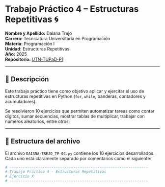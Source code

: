 # Trabajo Práctico 4 – Estructuras Repetitivas 🌀

**Nombre y Apellido:** Daiana Trejo  
**Carrera:** Tecnicatura Universitaria en Programación  
**Materia:** Programación I  
**Unidad:** Estructuras Repetitivas  
**Año:** 2025  
**Repositorio:** [UTN-TUPaD-P1](https://github.com/dai-trejo/UTN-TUPaD-P1)

---

## 📄 Descripción

Este trabajo práctico tiene como objetivo aplicar y ejercitar el uso de estructuras repetitivas en Python (`for`, `while`, banderas, contadores y acumuladores).

Se resolvieron 10 ejercicios que permiten automatizar tareas como contar dígitos, sumar secuencias, mostrar tablas de multiplicar, trabajar con números aleatorios, entre otros.

---

## 📁 Estructura del archivo

El archivo `DAIANA-TREJO_TP-04.py` contiene los 10 ejercicios desarrollados. Cada uno está claramente separado por comentarios como el siguiente:

```python
# ---------------------------------------------------------------
# Trabajo Práctico 4 - Estructuras Repetitivas
# Ejercicio X
# ---------------------------------------------------------------
